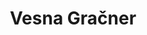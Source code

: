 ---
SICRIS: 15295
draft: false
fixName: vesna_gračner
location: R3.73 - Mednarodna pisarna, Praktično izobraževanje, Karierni center UL
mailInfo: vesna.gracner@fri.uni-lj.si
officeHours: null
profName: Vesna Gračner
profTitle: Zunanji sodelavec
telephoneInfo: null
title: Vesna Gračner
---